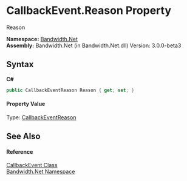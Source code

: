 ﻿# CallbackEvent.Reason Property 
 

Reason

**Namespace:**&nbsp;<a href ="N_Bandwidth_Net.md">Bandwidth.Net</a><br />**Assembly:**&nbsp;Bandwidth.Net (in Bandwidth.Net.dll) Version: 3.0.0-beta3

## Syntax

**C#**<br />
``` C#
public CallbackEventReason Reason { get; set; }
```


#### Property Value
Type: <a href ="T_Bandwidth_Net_CallbackEventReason.md">CallbackEventReason</a>

## See Also


#### Reference
<a href ="T_Bandwidth_Net_CallbackEvent.md">CallbackEvent Class</a><br /><a href ="N_Bandwidth_Net.md">Bandwidth.Net Namespace</a><br />
